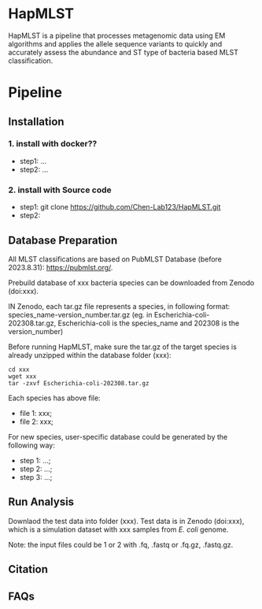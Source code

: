 # HapMLST

HapMLST is a pipeline that processes metagenomic data using EM algorithms and applies the allele sequence variants to quickly and accurately assess the abundance and ST type of bacteria based MLST classification.

# Pipeline


## Installation
### 1. install with docker??
- step1: ...
- step2: ...
### 2. install with Source code
- step1: git clone https://github.com/Chen-Lab123/HapMLST.git
- step2: 

## Database Preparation
All MLST classifications are based on PubMLST Database (before 2023.8.31): https://pubmlst.org/. 

Prebuild database of xxx bacteria species can be downloaded from Zenodo (doi:xxx). 

IN Zenodo, each tar.gz file represents a species, in following format: species_name-version_number.tar.gz (eg. in Escherichia-coli-202308.tar.gz, Escherichia-coli is the species_name and 202308 is the version_number)

Before running HapMLST, make sure the tar.gz of the target species is already unzipped within the database folder (xxx):

```
cd xxx
wget xxx
tar -zxvf Escherichia-coli-202308.tar.gz
```

Each species has above file:

- file 1: xxx;
- file 2: xxx;

For new species, user-specific database could be generated by the following way:
- step 1: ...;
- step 2: ...;
- step 3: ...;

## Run Analysis
Downlaod the test data into folder (xxx). Test data is in Zenodo (doi:xxx), which is a simulation dataset with xxx samples from _E. coli_ genome.

Note: the input files could be 1 or 2 with .fq, .fastq or .fq.gz, .fastq.gz. 

## Citation

## FAQs

